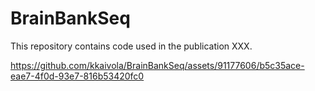 # BrainBankSeq

This repository contains code used in the publication XXX.


https://github.com/kkaivola/BrainBankSeq/assets/91177606/b5c35ace-eae7-4f0d-93e7-816b53420fc0

